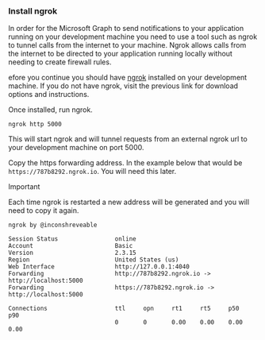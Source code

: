 <!-- markdownlint-disable MD002 MD041 -->

### Install ngrok

In order for the Microsoft Graph to send notifications to your application running on your development machine you need to use a tool such as ngrok to tunnel calls from the internet to your machine. Ngrok allows calls from the internet to be directed to your application running locally without needing to create firewall rules.

efore you continue you should have [ngrok](https://ngrok.com) installed on your development machine. If you do not have ngrok, visit the previous link for download options and instructions.

Once installed, run ngrok.

```shell
ngrok http 5000
```

This will start ngrok and will tunnel requests from an external ngrok url to your development machine on port 5000.

Copy the https forwarding address. In the example below that would be `https://787b8292.ngrok.io`. You will need this later.

> [!IMPORTANT]
> Each time ngrok is restarted a new address will be generated and you will need to copy it again.

```shell
ngrok by @inconshreveable

Session Status                online
Account                       Basic
Version                       2.3.15
Region                        United States (us)
Web Interface                 http://127.0.0.1:4040
Forwarding                    http://787b8292.ngrok.io -> http://localhost:5000
Forwarding                    https://787b8292.ngrok.io -> http://localhost:5000

Connections                   ttl     opn     rt1     rt5     p50     p90
                              0       0       0.00    0.00    0.00    0.00
```
